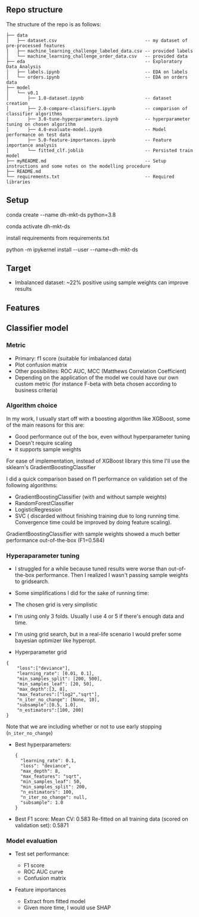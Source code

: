 ## Repo structure

The structure of the repo is as follows:

```
├── data
│   ├── dataset.csv                                 -- my dataset of pre-processed features 
│   ├── machine_learning_challenge_labeled_data.csv -- provided labels
│   └── machine_learning_challenge_order_data.csv   -- provided data
├── eda                                             -- Exploratory Data Analysis
│   ├── labels.ipynb                                -- EDA on labels
│   └── orders.ipynb                                -- EDA on orders data
├── model
│   └── v0.1
│       ├── 1.0-dataset.ipynb                       -- dataset creation
│       ├── 2.0-compare-classifiers.ipynb           -- comparison of classifier algorithms
│       ├── 3.0-tune-hyperparameters.ipynb          -- hyperparameter tuning on chosen algorithm
│       ├── 4.0-evaluate-model.ipynb                -- Model performance on test data
│       ├── 5.0-feature-importances.ipynb           -- Feature importance analysis
│       └── fitted_clf.joblib                       -- Persisted train model
├── myREADME.md                                     -- Setup instructions and some notes on the modelling procedure
├── README.md
└── requirements.txt                                -- Required libraries

```

## Setup

conda create --name dh-mkt-ds python=3.8

conda activate dh-mkt-ds

install requirements from requirements.txt

python -m ipykernel install --user --name=dh-mkt-ds

## Target

- Imbalanced dataset: ~22% positive
 using sample weights can improve results


## Features


## Classifier model


### Metric
 - Primary: f1 score (suitable for imbalanced data)
 - Plot confusion matrix
 - Other possibilites: ROC AUC, MCC (Matthews Correlation Coefficient)
 - Depending on the application of the model we could have our own custom metric (for instance F-beta with beta chosen according to business criteria)

### Algorithm choice
 
 In my work, I usually start off with a boosting algorithm like XGBoost, some of the main reasons for this are:

 - Good performance out of the box, even without hyperparameter tuning
 - Doesn't require scaling
 - it supports sample weights
 
For ease of implementation, instead of XGBoost library this time I'll use the sklearn's GradientBoostingClassifier

I did a quick comparison based on f1 performance on validation set of the following algorithms:
 - GradientBoostingClassifier (with and without sample weights)
 - RandomForestClassifier
 - LogisticRegression
 - SVC ( discarded without finishing training due to long running time. Convergence time could be improved by doing feature scaling).

GradientBoostingClassifier with sample weights showed a much better performance out-of-the-box (F1=0.584)


### Hyperaparameter tuning
 - I struggled for a while because tuned results were worse than out-of-the-box performance. Then I realized I wasn't passing sample weights to gridsearch.
 - Some simplifications I did for the sake of running time:
  - The chosen grid is very simplistic
  - I'm using only 3 folds. Usually I use 4 or 5 if there's enough data and time.
  - I'm using grid search, but in a real-life scenario I would prefer some bayesian optimizer like hyperopt. 

 - Hyperparameter grid

``` 
{
    "loss":["deviance"],
    "learning_rate": [0.01, 0.1],
    "min_samples_split": [200, 500],
    "min_samples_leaf": [20, 50],
    "max_depth":[3, 8],
    "max_features":["log2","sqrt"],
    "n_iter_no_change": [None, 10],
    "subsample":[0.5, 1.0],
    "n_estimators":[100, 200]
}
``` 
Note that we are including whether or not to use early stopping (`n_iter_no_change`)

 - Best hyperparameters:

	```
	{
	  "learning_rate": 0.1,
	  "loss": "deviance",
	  "max_depth": 8,
	  "max_features": "sqrt",
	  "min_samples_leaf": 50,
	  "min_samples_split": 200,
	  "n_estimators": 100,
	  "n_iter_no_change": null,
	  "subsample": 1.0
	}
	```

 - Best F1 score: 
 	Mean CV: 0.583
 	Re-fitted on all training data (scored on validation set): 0.5871

### Model evaluation

- Test set performance:
	- F1 score
	- ROC AUC curve
	- Confusion matrix

- Feature importances
	- Extract from fitted model
	- Given more time, I would use SHAP
